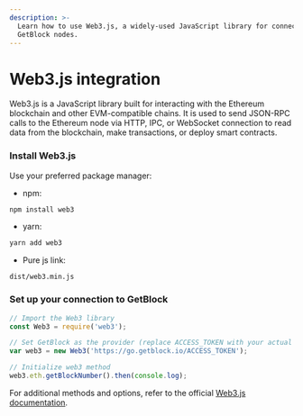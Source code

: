 ```yaml
---
description: >-
  Learn how to use Web3.js, a widely-used JavaScript library for connecting to
  GetBlock nodes.
---
```


# Web3.js integration

Web3.js is a JavaScript library built for interacting with the Ethereum blockchain and other EVM-compatible chains. It is used to send JSON-RPC calls to the Ethereum node via HTTP, IPC, or WebSocket connection to read data from the blockchain, make transactions, or deploy smart contracts.

### Install Web3.js

Use your preferred package manager:

* npm:

```bash
npm install web3
```

* yarn:

```bash
yarn add web3
```

* Pure js link:

```
dist/web3.min.js
```

### Set up your connection to GetBlock

```javascript
// Import the Web3 library
const Web3 = require('web3');

// Set GetBlock as the provider (replace ACCESS_TOKEN with your actual token)
var web3 = new Web3('https://go.getblock.io/ACCESS_TOKEN');

// Initialize web3 method
web3.eth.getBlockNumber().then(console.log);
```

For additional methods and options, refer to the official [Web3.js documentation](https://web3js.readthedocs.io/en/v1.10.0/index.html).
